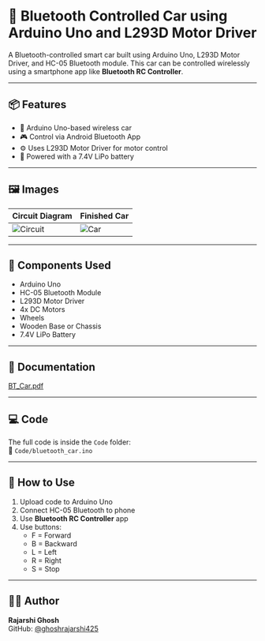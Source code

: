 # 🚗 Bluetooth Controlled Car using Arduino Uno and L293D Motor Driver

A Bluetooth-controlled smart car built using Arduino Uno, L293D Motor Driver, and HC-05 Bluetooth module. This car can be controlled wirelessly using a smartphone app like **Bluetooth RC Controller**.

---

## 📦 Features

- 🔧 Arduino Uno-based wireless car
- 🎮 Control via Android Bluetooth App
- ⚙️ Uses L293D Motor Driver for motor control
- 🔋 Powered with a 7.4V LiPo battery

---

## 🖼️ Images

| Circuit Diagram | Finished Car |
|-----------------|--------------|
| ![Circuit](Images/circuit_diagram.jpg) | ![Car](Images/car_model.jpg) |

---

## 🧠 Components Used

- Arduino Uno
- HC-05 Bluetooth Module
- L293D Motor Driver
- 4x DC Motors
- Wheels
- Wooden Base or Chassis
- 7.4V LiPo Battery

---

## 📄 Documentation

[BT_Car.pdf](BT_Car.pdf)

---

## 💻 Code

The full code is inside the `Code` folder:  
📁 `Code/bluetooth_car.ino`

---

## 📲 How to Use

1. Upload code to Arduino Uno
2. Connect HC-05 Bluetooth to phone
3. Use **Bluetooth RC Controller** app
4. Use buttons:
   - F = Forward
   - B = Backward
   - L = Left
   - R = Right
   - S = Stop

---

## 🧑‍💻 Author

**Rajarshi Ghosh**  
GitHub: [@ghoshrajarshi425](https://github.com/ghoshrajarshi425)

